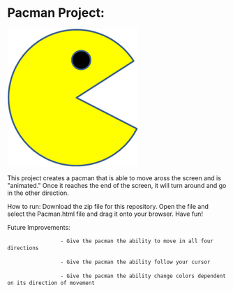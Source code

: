 # Pacman Project: 

<img src= "/images/Pacman1.png" width = '300' />

This project creates a pacman that is able to move aross the screen and is "animated." 
Once it reaches the end of the screen, it will turn around and go in the other direction.

How to run: Download the zip file for this repository. Open the file and select the Pacman.html file and drag it onto your browser. Have fun!

Future Improvements: 

                     - Give the pacman the ability to move in all four directions

                     - Give the pacman the ability follow your cursor
                     
                     - Give the pacman the ability change colors dependent on its direction of movement
